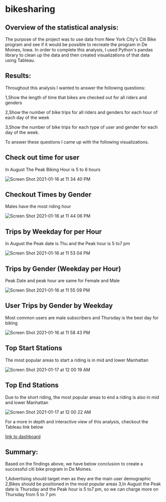 # bikesharing
## Overview of the statistical analysis:

The purpose of the project was to use data from New York City's Citi Bike program and see if it would be possible to recreate the program in De Moines, Iowa. In order to complete this analysis, I used Python's pandas library to clean up the data and then created visualizations of that data using Tableau.

## Results:
Throughout this analysis I wanted to answer the following questions:

1,Show the length of time that bikes are checked out for all riders and genders

2,Show the number of bike trips for all riders and genders for each hour of each day of the week

3,Show the number of bike trips for each type of user and gender for each day of the week.

To answer these questions I came up with the following visualizations.

## Check out time for user

In August The Peak  Biking Hour is 5 to 6 hours

![Screen Shot 2021-01-16 at 11 34 40 PM](https://user-images.githubusercontent.com/71739110/104816086-c4125e00-5853-11eb-930b-457dfe59fe94.png)

## Checkout Times by Gender

Males have the most riding hour

![Screen Shot 2021-01-16 at 11 44 06 PM](https://user-images.githubusercontent.com/71739110/104816353-9af2cd00-5855-11eb-9853-005720964d12.png)

## Trips by Weekday for per Hour

In August the Peak date is Thu and the Peak hour is 5 to7 pm

![Screen Shot 2021-01-16 at 11 53 04 PM](https://user-images.githubusercontent.com/71739110/104816422-0177eb00-5856-11eb-8b54-cf6003febd06.png)

## Trips by Gender (Weekday per Hour)

Peak Date and peak hour are same for Female and Male

![Screen Shot 2021-01-16 at 11 55 09 PM](https://user-images.githubusercontent.com/71739110/104816456-4ef45800-5856-11eb-8e59-433e246c8e99.png)

## User Trips by Gender by Weekday

Most common users are  male subscribers  and Thursday is the best day for biking

![Screen Shot 2021-01-16 at 11 58 43 PM](https://user-images.githubusercontent.com/71739110/104816585-228d0b80-5857-11eb-9d90-3b552dedf595.png)


## Top Start Stations 

The most popular areas to start a riding is in mid and lower Manhattan

![Screen Shot 2021-01-17 at 12 00 19 AM](https://user-images.githubusercontent.com/71739110/104816584-21f47500-5857-11eb-822c-15a7969513d4.png)

## Top End Stations 

Due to the short riding, the most popular areas to end a riding is also in mid and lower Manhattan

![Screen Shot 2021-01-17 at 12 00 22 AM](https://user-images.githubusercontent.com/71739110/104816583-215bde80-5857-11eb-8adc-f21ba023f47c.png)

For a more in depth and interactive view of this analysis, checkout the Tableau link below

[link to dashboard](https://public.tableau.com/profile/vita6702#!/vizhome/NYCCitiBikeAnalysis_16108106789110/NYCCitiBike?publish=yes)

## Summary:

Based on the findings above, we have below conclusion to create a successful citi bike program in De Moines.

1,Advertising should target men as they are the main user demographic
2,Bikes should be positioned in the most popular areas
3,In August the Peak date is Thursday and the Peak hour is 5 to7 pm, so we can charge more on Thursday from 5 to 7 pm

